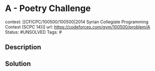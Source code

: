 # A - Poetry Challenge

contest: [[CFICPC/100500/100500|2014 Syrian Collegiate Programming Contest (SCPC 14)]]
url: https://codeforces.com/gym/100500/problem/A
Status: #UNSOLVED
Tags: #

## Description

## Solution


